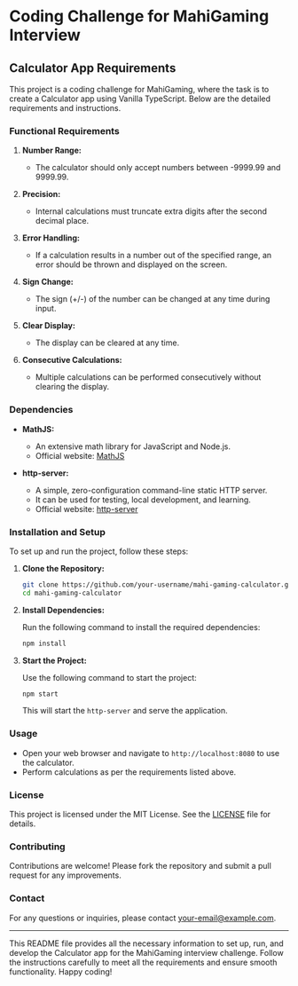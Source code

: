 # Coding Challenge for MahiGaming Interview

## Calculator App Requirements

This project is a coding challenge for MahiGaming, where the task is to create a Calculator app using Vanilla TypeScript. Below are the detailed requirements and instructions.

### Functional Requirements

1. **Number Range:**
   - The calculator should only accept numbers between -9999.99 and 9999.99.

2. **Precision:**
   - Internal calculations must truncate extra digits after the second decimal place.

3. **Error Handling:**
   - If a calculation results in a number out of the specified range, an error should be thrown and displayed on the screen.

4. **Sign Change:**
   - The sign (+/-) of the number can be changed at any time during input.

5. **Clear Display:**
   - The display can be cleared at any time.

6. **Consecutive Calculations:**
   - Multiple calculations can be performed consecutively without clearing the display.

### Dependencies

- **MathJS:**
  - An extensive math library for JavaScript and Node.js.
  - Official website: [MathJS](https://mathjs.org/)
  
- **http-server:**
  - A simple, zero-configuration command-line static HTTP server.
  - It can be used for testing, local development, and learning.
  - Official website: [http-server](https://www.npmjs.com/package/http-server)

### Installation and Setup

To set up and run the project, follow these steps:

1. **Clone the Repository:**

   ```bash
   git clone https://github.com/your-username/mahi-gaming-calculator.git
   cd mahi-gaming-calculator
   ```

2. **Install Dependencies:**

   Run the following command to install the required dependencies:

   ```bash
   npm install
   ```

3. **Start the Project:**

   Use the following command to start the project:

   ```bash
   npm start
   ```

   This will start the `http-server` and serve the application.

### Usage

- Open your web browser and navigate to `http://localhost:8080` to use the calculator.
- Perform calculations as per the requirements listed above.

### License

This project is licensed under the MIT License. See the [LICENSE](LICENSE) file for details.

### Contributing

Contributions are welcome! Please fork the repository and submit a pull request for any improvements.

### Contact

For any questions or inquiries, please contact [your-email@example.com](mailto:your-email@example.com).

---

This README file provides all the necessary information to set up, run, and develop the Calculator app for the MahiGaming interview challenge. Follow the instructions carefully to meet all the requirements and ensure smooth functionality. Happy coding!
